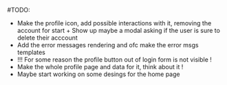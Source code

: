 #TODO:

<!-- - Make the token assignement while signing up -->

<!-- - Make the login func and interaction with some tokens there also maybe? - Save it to the database -->

<!-- - !!! I need the cookies to not be the first thing checked on the server -->

<!-- - !!! Make the authMiddleware, check for the authorization -->

<!-- - !!! Send the token to the user via a cookie, or as a response body (json I suppose) -->

- Make the profile icon, add possible interactions with it, removing the account for start + Show up maybe a modal asking if the user is sure to delete their acccount
- Add the error messages rendering and ofc make the error msgs templates
- !!! For some reason the profile button out of login form is not visible !
- Make the whole profile page and data for it, think about it !
- Maybe start working on some desings for the home page
